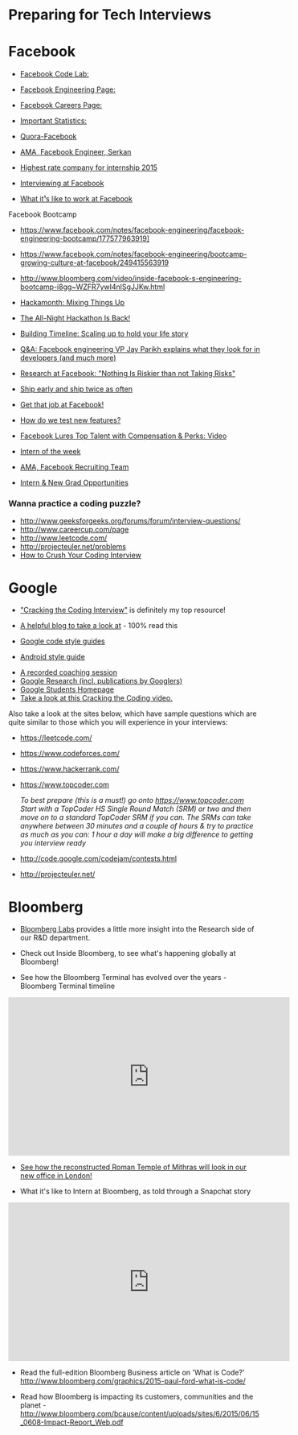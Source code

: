 Preparing for Tech Interviews
======
# Facebook

* [Facebook Code Lab:](https://codelab.interviewbit.com/index/)

* [Facebook Engineering Page:](https://www.facebook.com/Engineering/notes)

* [Facebook Careers Page:](http://www.facebook.com/careers)

* [Important Statistics:](http://newsroom.fb.com)

+ [Quora-Facebook](http://www.quora.com/Facebook-1)

* [AMA ­ Facebook Engineer, Serkan](http://redd.it/we565)

* [Highest rate company for internship 2015](http://www.glassdoor.com/blog/25-highest-rated-companies-internships-2015/)

* [Interviewing at Facebook](http://www.insidefacebook.com/2008/12/16/interviewing-at-facebook-advice-engineering-hiring-manager-dave-fetterman/)

* [What it¹s like to work at Facebook](http://thenextweb.com/facebook/2011/05/15/what-its-like-to-work-at-facebook)

Facebook Bootcamp

* <https://www.facebook.com/notes/facebook-engineering/facebook-engineering-bootcamp/177577963919]>
* <https://www.facebook.com/notes/facebook-engineering/bootcamp-growing-culture-at-facebook/249415563919>
* <http://www.bloomberg.com/video/inside-facebook-s-engineering-bootcamp-i8gg~WZFR7ywI4nlSgJJKw.html>


* [Hackamonth: Mixing Things Up](https://www.facebook.com/note.php?note_id=10150161285048920)

* [The All-Night Hackathon Is Back!](https://www.facebook.com/note.php?note_id=31942383919)

* [Building Timeline: Scaling up to hold your life story](https://www.facebook.com/notes/facebookengineering/building-timeline-scaling-up-to-hold-your-life-story/10150468255628920?mid=5708769)

* [Q&A: Facebook engineering VP Jay Parikh explains what they look for in developers (and much more)](http://www.geekwire.com/2012/qa-facebook-engineeringdirector-jay-parikh-explains-developers/)

* [Research at Facebook: "Nothing Is Riskier than not Taking Risks"](https://www.facebook.com/notes/facebookengineering/research-at-facebook-nothing-is-riskier-than-not-taking-risks/10150604394583920)

* [Ship early and ship twice as often](https://www.facebook.com/notes/facebookengineering/ship-early-and-ship-twice-as-often/10150985860363920)

* [Get that job at Facebook!](https://www.facebook.com/notes/facebook-engineering/get-that-job-at-facebook/10150964382448920)

* [How do we test new features?](http://www.theverge.com/2012/8/8/3227202/facebook-lead-engineer-bosworth-user-testing)

* [Facebook Lures Top Talent with Compensation & Perks: Video](http://www.bloomberg.com/video/facebook-lures-top-talent-with-compensation-perks-62WIhn4BSyWI9fzTzSz_iQ.html)

* [Intern of the week](http://34st.com/article/2013/07/intern-of-the-week-dan-judd/)

* [AMA, Facebook Recruiting Team](http://bit.ly/11GBVlA)

* [Intern & New Grad Opportunities](https://www.facebook.com/video.php?v=745770375469976&permPage=1)

### Wanna practice a coding puzzle?
* <http://www.geeksforgeeks.org/forums/forum/interview-questions/>
* <http://www.careercup.com/page>
* <http://www.leetcode.com/>
* <http://projecteuler.net/problems>
* [How to Crush Your Coding Interview](https://www.facebook.com/video.php?v=10152735777427200)

# Google

* ["Cracking the Coding Interview"](https://www.amazon.com/gp/product/0984782850/ref=as_li_tl?Pre-Order+on+Amazon=Now+Available+on+Amazon) is definitely my top resource! 

* [A helpful blog to take a look at](http://steve-yegge.blogspot.co.uk/2008/03/get-that-job-at-google.html) - 100% read this 

* [Google code style guides](https://github.com/google/styleguide)

+ [Android style guide](https://source.android.com/source/code-style)

- [A recorded coaching session](https://www.youtube.com/watch?v=oWbUtlUhwa8&feature=youtu.be)
- [Google Research (incl. publications by Googlers)](https://research.google.com/)
- [Google Students Homepage](https://careers.google.com/students/)
- [Take a look at this Cracking the Coding video. ](https://www.youtube.com/watch?v=rEJzOhC5ZtQ)

Also take a look at the sites below, which have sample questions which are quite similar to those which you will experience in your interviews:
* <https://leetcode.com/>
* <https://www.codeforces.com/>
* <https://www.hackerrank.com/>
* <https://www.topcoder.com>

	_To best prepare (this is a must!) go onto  <https://www.topcoder.com>  Start with a TopCoder HS Single Round Match (SRM) or two and then move on to a standard TopCoder SRM if you can. The SRMs can take anywhere between 30 minutes and a couple of hours  & try to practice as much as you can: 1 hour a day will make a big difference to getting you interview ready_
* <http://code.google.com/codejam/contests.html>
* <http://projecteuler.net/>

# Bloomberg

* [Bloomberg Labs](http://www.bloomberglabs.com/) provides a little more insight into the Research side of our R&D department. 

* Check out Inside Bloomberg, to see what's happening globally at Bloomberg!

* See how the Bloomberg Terminal has evolved over the years - Bloomberg Terminal timeline

<iframe width="560" height="315" src="https://www.youtube.com/embed/l3l7IPMKraU" frameborder="0" allowfullscreen></iframe>

* [See how the reconstructed Roman Temple of Mithras will look in our new office in London!](https://www.youtube.com/watch?v=L0tBB9W506g)

* What it's like to Intern at Bloomberg, as told through a Snapchat story

<iframe width="560" height="315" src="https://www.youtube.com/embed/LttnVia4UIc" frameborder="0" allowfullscreen></iframe>

* Read the full-edition Bloomberg Business article on 'What is Code?' <http://www.bloomberg.com/graphics/2015-paul-ford-what-is-code/>

* Read how Bloomberg is impacting its customers, communities and the planet - <http://www.bloomberg.com/bcause/content/uploads/sites/6/2015/06/15_0608-Impact-Report_Web.pdf>
